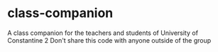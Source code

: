 # class-companion
A class companion for the teachers and students of University of Constantine 2
Don't share this code with anyone outside of the group
